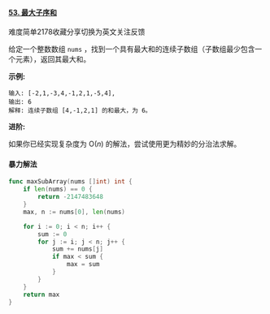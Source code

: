 #### [53. 最大子序和](https://leetcode-cn.com/problems/maximum-subarray/)

难度简单2178收藏分享切换为英文关注反馈

给定一个整数数组 `nums` ，找到一个具有最大和的连续子数组（子数组最少包含一个元素），返回其最大和。

**示例:**

```
输入: [-2,1,-3,4,-1,2,1,-5,4],
输出: 6
解释: 连续子数组 [4,-1,2,1] 的和最大，为 6。
```

**进阶:**

如果你已经实现复杂度为 O(*n*) 的解法，尝试使用更为精妙的分治法求解。

#### 暴力解法

```go
func maxSubArray(nums []int) int {
    if len(nums) == 0 {
		return -2147483648
	}
	max, n := nums[0], len(nums)

	for i := 0; i < n; i++ {
		sum := 0
		for j := i; j < n; j++ {
			sum += nums[j]
			if max < sum {
				max = sum
			}
		}
	}
	return max
}
```


